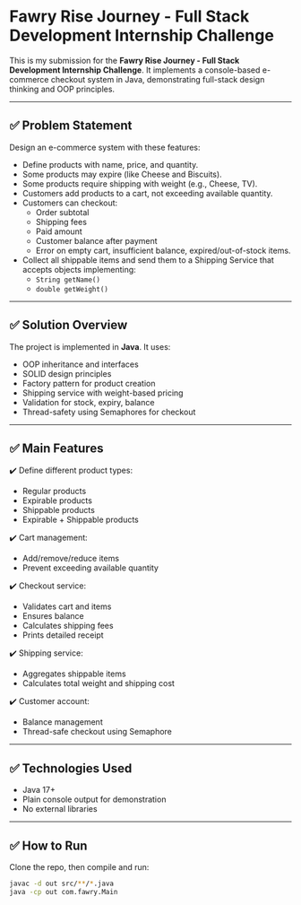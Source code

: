 # Fawry Rise Journey - Full Stack Development Internship Challenge

This is my submission for the **Fawry Rise Journey - Full Stack Development Internship Challenge**. It implements a console-based e-commerce checkout system in Java, demonstrating full-stack design thinking and OOP principles.

---

## ✅ Problem Statement

Design an e-commerce system with these features:

- Define products with name, price, and quantity.
- Some products may expire (like Cheese and Biscuits).
- Some products require shipping with weight (e.g., Cheese, TV).
- Customers add products to a cart, not exceeding available quantity.
- Customers can checkout:
  - Order subtotal
  - Shipping fees
  - Paid amount
  - Customer balance after payment
  - Error on empty cart, insufficient balance, expired/out-of-stock items.
- Collect all shippable items and send them to a Shipping Service that accepts objects implementing:
  - `String getName()`
  - `double getWeight()`

---

## ✅ Solution Overview

The project is implemented in **Java**. It uses:

- OOP inheritance and interfaces
- SOLID design principles
- Factory pattern for product creation
- Shipping service with weight-based pricing
- Validation for stock, expiry, balance
- Thread-safety using Semaphores for checkout

---

## ✅ Main Features

✔️ Define different product types:

- Regular products
- Expirable products
- Shippable products
- Expirable + Shippable products

✔️ Cart management:

- Add/remove/reduce items
- Prevent exceeding available quantity

✔️ Checkout service:

- Validates cart and items
- Ensures balance
- Calculates shipping fees
- Prints detailed receipt

✔️ Shipping service:

- Aggregates shippable items
- Calculates total weight and shipping cost

✔️ Customer account:

- Balance management
- Thread-safe checkout using Semaphore

---

## ✅ Technologies Used

- Java 17+
- Plain console output for demonstration
- No external libraries

---

## ✅ How to Run

Clone the repo, then compile and run:

```bash
javac -d out src/**/*.java
java -cp out com.fawry.Main
```
